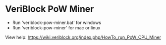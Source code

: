 # VeriBlock PoW Miner
* Run 'veriblock-pow-miner.bat' for windows
* Run 'veriblock-pow-miner' for mac or linux

View help: https://wiki.veriblock.org/index.php/HowTo_run_PoW_CPU_Miner
